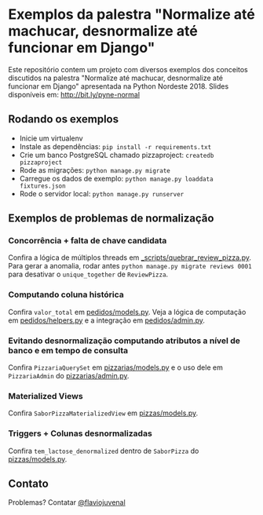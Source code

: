 # Exemplos da palestra "Normalize até machucar, desnormalize até funcionar em Django"
Este repositório contem um projeto com diversos exemplos dos conceitos discutidos na palestra "Normalize até machucar, desnormalize até funcionar em Django" apresentada na Python Nordeste 2018. Slides disponíveis em: http://bit.ly/pyne-normal

## Rodando os exemplos
- Inicie um virtualenv
- Instale as dependências: `pip install -r requirements.txt`
- Crie um banco PostgreSQL chamado pizzaproject: `createdb pizzaproject` 
- Rode as migrações: `python manage.py migrate`
- Carregue os dados de exemplo: `python manage.py loaddata fixtures.json`
- Rode o servidor local: `python manage.py runserver`


## Exemplos de problemas de normalização
### Concorrência + falta de chave candidata
Confira a lógica de múltiplos threads em [\_scripts/quebrar\_review\_pizza.py](_scripts/quebrar_review_pizza.py). Para gerar a anomalia, rodar antes `python manage.py migrate reviews 0001` para desativar o `unique_together` de `ReviewPizza`.


### Computando coluna histórica
Confira `valor_total` em [pedidos/models.py](pedidos/models.py). Veja a lógica de computação em [pedidos/helpers.py](pedidos/helpers.py) e a integração em [pedidos/admin.py](pedidos/admin.py).


### Evitando desnormalização computando atributos a nível de banco e em tempo de consulta
Confira `PizzariaQuerySet` em [pizzarias/models.py](pizzarias/models.py) e o uso dele em `PizzariaAdmin` do [pizzarias/admin.py](pizzarias/admin.py).


### Materialized Views
Confira `SaborPizzaMaterializedView` em [pizzas/models.py](pizzas/models.py).


### Triggers + Colunas desnormalizadas
Confira `tem_lactose_denormalized` dentro de `SaborPizza` do [pizzas/models.py](pizzas/models.py).


## Contato
Problemas? Contatar [@flaviojuvenal](https://twitter.com/flaviojuvenal)
